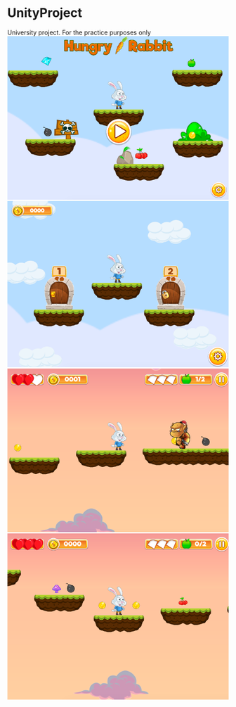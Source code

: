 # UnityProject

University project. 
For the practice purposes only
![Main Menu](https://github.com/mrsn5/UnityProject/blob/master/Assets/Content/Sample/4.png?raw=true)
![Level Picker 1](https://github.com/mrsn5/UnityProject/blob/master/Assets/Content/Sample/3.png?raw=true)
![Enemy](https://github.com/mrsn5/UnityProject/blob/master/Assets/Content/Sample/2.png?raw=true)
![Screenshot](https://github.com/mrsn5/UnityProject/blob/master/Assets/Content/Sample/1.png?raw=true)
